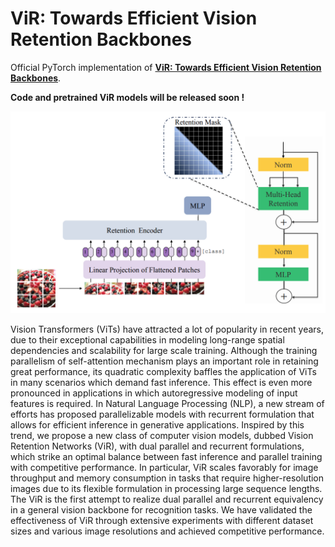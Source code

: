 # ViR: Towards Efficient Vision Retention Backbones

Official PyTorch implementation of [**ViR: Towards Efficient Vision Retention Backbones**](https://arxiv.org/abs/2310.19731).


**Code and pretrained ViR models will be released soon !**  



![teaser](./assets/vir.png)


Vision Transformers (ViTs) have attracted a lot of popularity in recent years, due to their exceptional capabilities in modeling long-range spatial dependencies and scalability for large scale training. Although the training parallelism of self-attention mechanism plays an important role in retaining great performance, its quadratic complexity baffles the application of ViTs in many scenarios which demand fast inference. This effect is even more pronounced in applications in which autoregressive modeling of input features is required. In Natural Language Processing (NLP), a new stream of efforts has proposed parallelizable models with recurrent formulation that allows for efficient inference in generative applications. Inspired by this trend, we propose a new class of computer vision models, dubbed Vision Retention Networks (ViR), with dual parallel and recurrent formulations, which strike an optimal balance between fast inference and parallel training with competitive performance. In particular, ViR scales favorably for image throughput and memory consumption in tasks that require higher-resolution images due to its flexible formulation in processing large sequence lengths. The ViR is the first attempt to realize dual parallel and recurrent equivalency in a general vision backbone for recognition tasks. We have validated the effectiveness of ViR through extensive experiments with different dataset sizes and various image resolutions and achieved competitive performance.







